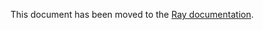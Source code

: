 This document has been moved to the [Ray documentation](https://docs.ray.io/en/master/cluster/kubernetes/getting-started/rayjob-quick-start.html).
